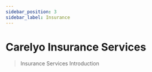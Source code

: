 ```yaml
---
sidebar_position: 3
sidebar_label: Insurance
---
```

# Carelyo Insurance Services

> Insurance Services Introduction
